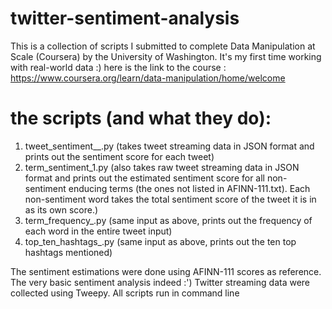 # twitter-sentiment-analysis
This is a collection of scripts I submitted to complete Data Manipulation at Scale (Coursera) by the University of Washington. It's my first time working with real-world data :)  here is the link to the course : https://www.coursera.org/learn/data-manipulation/home/welcome

# the scripts (and what they do):
1. tweet_sentiment__.py (takes tweet streaming data in JSON format and prints out the sentiment score for each tweet)
2. term_sentiment_1.py (also takes raw tweet streaming data in JSON format and prints out the estimated sentiment score for all non-sentiment enducing terms (the ones not listed in AFINN-111.txt). Each non-sentiment word takes the total sentiment score of the tweet it is in as its own score.)
3. term_frequency_.py (same input as above, prints out the frequency of each word in the entire tweet input)
4. top_ten_hashtags_.py (same input as above, prints out the ten top hashtags mentioned)

The sentiment estimations were done using AFINN-111 scores as reference. The very basic sentiment analysis indeed :')
Twitter streaming data were collected using Tweepy. All scripts run in command line
